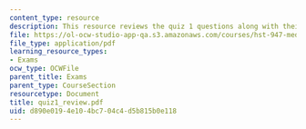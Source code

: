 ```yaml
---
content_type: resource
description: This resource reviews the quiz 1 questions along with their grading points.
file: https://ol-ocw-studio-app-qa.s3.amazonaws.com/courses/hst-947-medical-artificial-intelligence-spring-2005/d890e0194e104bc704c4d5b815b0e118_quiz1_review.pdf
file_type: application/pdf
learning_resource_types:
- Exams
ocw_type: OCWFile
parent_title: Exams
parent_type: CourseSection
resourcetype: Document
title: quiz1_review.pdf
uid: d890e019-4e10-4bc7-04c4-d5b815b0e118
---
```

